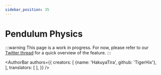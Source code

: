 ```yaml
---
sidebar_position: 35
---
```


# Pendulum Physics

:::warning
This page is a work in progress. For now, please refer to our [Twitter thread](https://x.com/hakuyalabs/status/1746886661051453444) for a quick overview of the feature.
:::

<AuthorBar authors={{
  creators: [
    {name: 'HakuyaTira', github: 'TigerHix'},
  ],
  translators: [
  ],
}} />
